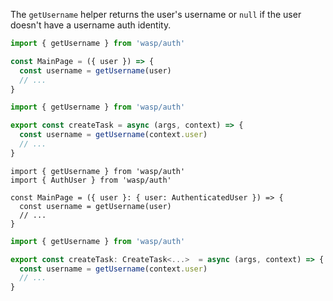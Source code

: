 The `getUsername` helper returns the user's username or `null` if the user doesn't have a username auth identity.

<Tabs groupId="js-ts">
<TabItem value="js" label="JavaScript">

```jsx title="src/client/MainPage.jsx"
import { getUsername } from 'wasp/auth'

const MainPage = ({ user }) => {
  const username = getUsername(user)
  // ...
}
```

```js title=src/server/tasks.js
import { getUsername } from 'wasp/auth'

export const createTask = async (args, context) => {
  const username = getUsername(context.user)
  // ...
}
```


</TabItem>
<TabItem value="ts" label="TypeScript">

```tsx title="src/client/MainPage.tsx"
import { getUsername } from 'wasp/auth'
import { AuthUser } from 'wasp/auth'

const MainPage = ({ user }: { user: AuthenticatedUser }) => {
  const username = getUsername(user)
  // ...
}
```

```ts title=src/server/tasks.ts
import { getUsername } from 'wasp/auth'

export const createTask: CreateTask<...>  = async (args, context) => {
  const username = getUsername(context.user)
  // ...
}
```

</TabItem>
</Tabs>